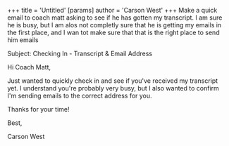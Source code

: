+++
 title = 'Untitled'
[params]
	author = 'Carson West'
+++
Make a quick email to coach matt asking to see if he has gotten my transcript. I am sure he is busy, but I am alos not completly sure that he is getting my emails in the first place, and I wan tot make sure that that is the right place to send him emails

Subject: Checking In - Transcript & Email Address

Hi Coach Matt,

Just wanted to quickly check in and see if you've received my transcript yet. I understand you're probably very busy, but I also wanted to confirm I'm sending emails to the correct address for you.

Thanks for your time!

Best,

Carson West
